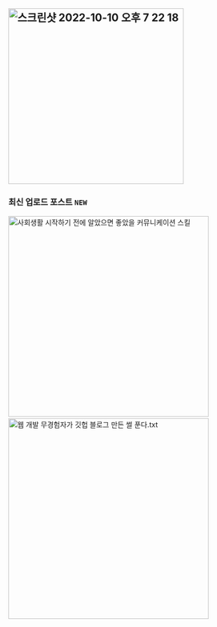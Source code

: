 ## <a href="https://juyeop03.github.io/"><img width="350" alt="스크린샷 2022-10-10 오후 7 22 18" src="https://user-images.githubusercontent.com/49600974/194846984-abebc329-775a-4e51-ac4c-20a04a59ed11.png"></a>

### 최신 업로드 포스트 `NEW`
<a href="https://juyeop03.github.io/Communication-skills-that-I-wish-I-had-before-I-started-my-social-life">
<img width="400" alt="사회생활 시작하기 전에 알았으면 좋았을 커뮤니케이션 스킬" src="https://user-images.githubusercontent.com/49600974/201511486-03877553-2e58-4740-a975-900e4688d974.png"></a>
&nbsp;&nbsp;
<a href="https://juyeop03.github.io/A-person-without-experience-in-web-development-tells-a-story-about-making-a-github-blog">
<img width="400" alt="웹 개발 무경험자가 깃헙 블로그 만든 썰 푼다.txt" src="https://user-images.githubusercontent.com/49600974/201511481-d5613073-fe31-4616-be82-4a1caa692f24.png"></a>
